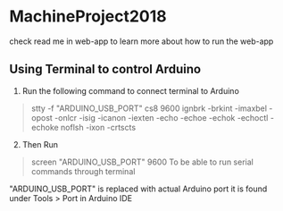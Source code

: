 # MachineProject2018
check read me in web-app to learn more about how to run the web-app

## Using Terminal to control Arduino
1. Run the following command to connect terminal to Arduino
>stty -f "ARDUINO_USB_PORT" cs8 9600 ignbrk -brkint -imaxbel -opost -onlcr -isig -icanon -iexten -echo -echoe -echok -echoctl -echoke noflsh -ixon -crtscts

2. Then Run
> screen "ARDUINO_USB_PORT" 9600
To be able to run serial commands through terminal

"ARDUINO_USB_PORT" is replaced with actual Arduino port it is found under Tools > Port in Arduino IDE